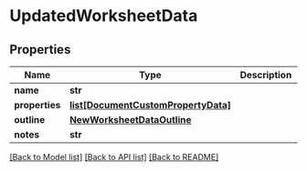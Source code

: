 # UpdatedWorksheetData


## Properties
Name | Type | Description | Notes
------------ | ------------- | ------------- | -------------
**name** | **str** |  | [optional] 
**properties** | [**list[DocumentCustomPropertyData]**](DocumentCustomPropertyData.md) |  | [optional] 
**outline** | [**NewWorksheetDataOutline**](NewWorksheetDataOutline.md) |  | [optional] 
**notes** | **str** |  | [optional] 

[[Back to Model list]](../README.md#documentation-for-models) [[Back to API list]](../README.md#documentation-for-api-endpoints) [[Back to README]](../README.md)


